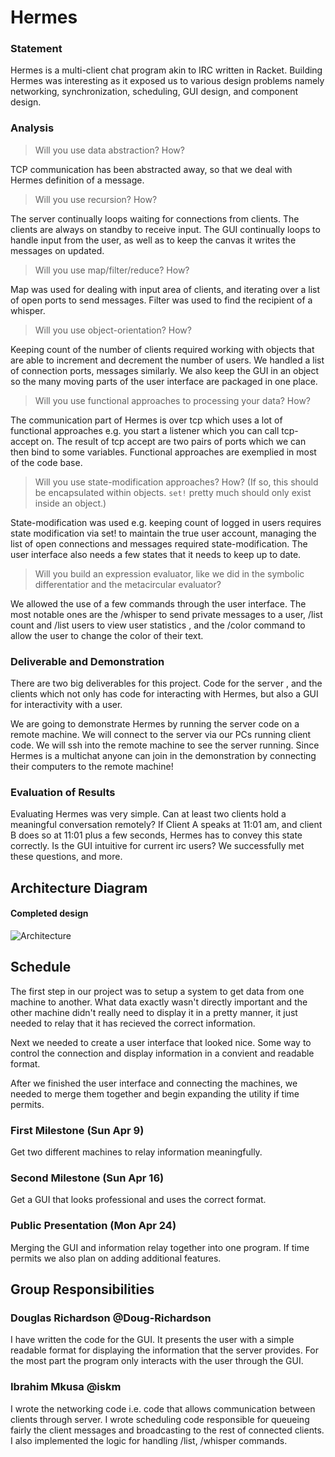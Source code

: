 # Hermes

### Statement
Hermes is a multi-client chat program akin to IRC written in  Racket. Building
Hermes was interesting as it exposed us to various design problems namely networking,
synchronization, scheduling, GUI design, and component design.

### Analysis
> Will you use data abstraction? How?

TCP communication has been abstracted away, so that we deal with Hermes
definition of a message.

> Will you use recursion? How?

The  server continually loops waiting for connections from clients. The clients
are always on standby to receive input.
The GUI continually loops to handle input from the user, 
as well as to keep the canvas it writes the messages on updated.

> Will you use map/filter/reduce? How?

Map was used for dealing with input area of clients, and iterating over a list
of open ports to send messages. Filter was used to find the recipient of
a whisper.

> Will you use object-orientation? How?

Keeping count of the number of clients required working with objects that are able to
increment and decrement the number of users. We handled a list of connection
ports, messages similarly.
We also keep the GUI in an object so the many moving parts of the
user interface are packaged in one place.

> Will you use functional approaches to processing your data? How?

The communication part of Hermes is over tcp which uses a lot of functional
approaches e.g. you start a listener which you can call tcp-accept on.
The result of tcp accept are two pairs of ports which we can then bind to some
variables. Functional approaches are exemplied in most of the code base.

> Will you use state-modification approaches? How? (If so, this should be encapsulated within objects. `set!` pretty much should only exist inside an object.)

State-modification was used e.g. keeping count of logged in users requires
state modification via set! to maintain the true user account, managing the list
of open connections and messages required state-modification.
The user interface also needs a few states that it needs to keep up to date.

> Will you build an expression evaluator, like we did in the symbolic differentatior and the metacircular evaluator?

We allowed the use of a few commands through the user interface. The most notable ones
are the /whisper to send private messages to a user, /list count and /list users
to  view user statistics , and the /color command to allow
the user to change the color of their text.

### Deliverable and Demonstration
There are two big deliverables for this project. Code for the server
, and the clients which not only has code for interacting with Hermes,
but also a GUI for interactivity with a user. 

We are going to  demonstrate Hermes by running the server code on a remote machine.
We will connect to the server via our PCs running client code. We will ssh into
the remote machine to see the server running. Since Hermes is a multichat anyone
can join in the demonstration by connecting their computers to the remote
machine!



### Evaluation of Results
Evaluating Hermes  was very simple. Can at least two clients hold a meaningful
conversation remotely? If Client A speaks at 11:01 am, and client B does so at
11:01 plus a few seconds, Hermes has to convey  this state correctly. Is the GUI
intuitive for current irc users?  We successfully met these questions, and more.


## Architecture Diagram

#### Completed design
![Architecture](https://github.com/oplS17projects/Hermes/blob/master/ext/arch_diagram.png)


## Schedule
The first step in our project was to setup a system to get data from one machine to another. What data exactly wasn't directly important and the other machine didn't really need to display it in a pretty manner, it just needed to relay that it has recieved the correct information.

Next we needed to create a user interface that looked nice. Some way to control the connection and display information in a convient and readable format.

After we finished the user interface and connecting the machines, we needed to merge them together and begin expanding the utility if time permits.

### First Milestone (Sun Apr 9)
Get two different machines to relay information meaningfully.

### Second Milestone (Sun Apr 16)
Get a GUI that looks professional and uses the correct format.

### Public Presentation (Mon Apr 24)
Merging the GUI and information relay together into one program. If time permits we also plan on adding additional features.

## Group Responsibilities

### Douglas Richardson @Doug-Richardson
I have written the code for the GUI. 
It presents the user with a simple readable format for displaying the information
that the server provides. For the most part the program only interacts with the user
through the GUI.

### Ibrahim Mkusa @iskm
I wrote the networking code i.e. code that allows communication between
clients through server. I wrote scheduling code responsible for queueing
fairly the client messages and broadcasting to the rest of connected
clients. I also implemented the logic for handling /list, /whisper commands.

